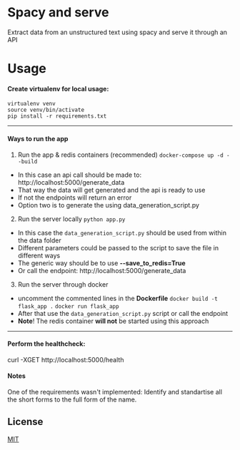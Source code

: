 # Spacy and serve

Extract data from an unstructured text using spacy and serve it through an API

# Usage

#### Create virtualenv for local usage:

    virtualenv venv
    source venv/bin/activate
    pip install -r requirements.txt

----
#### Ways to run the app
1) Run the app & redis containers (recommended)
`docker-compose up -d --build`
* In this case an api call should be made to: http://localhost:5000/generate_data
* That way the data will get generated and the api is ready to use
* If not the endpoints will return an error
* Option two is to generate the using data_generation_script.py
2) Run the server locally
 `python app.py`
* In this case the `data_generation_script.py` should be used from within the data folder
* Different parameters could be passed to the script to save the file in different ways
* The generic way should be to use **--save_to_redis=True**
* Or call the endpoint:  http://localhost:5000/generate_data
3) Run the server through docker
* uncomment the commented lines in the **Dockerfile**
`docker build -t flask_app .`
`docker run flask_app`
* After that use the `data_generation_script.py` script or call the endpoint
* **Note**! The redis container **will not** be started using this approach
----
#### Perform the healthcheck:

curl -XGET http://localhost:5000/health

#### Notes
One of the requirements wasn't implemented:
Identify and standartise all the short forms to the full form of the name.

## License
[MIT](https://choosealicense.com/licenses/mit/)
